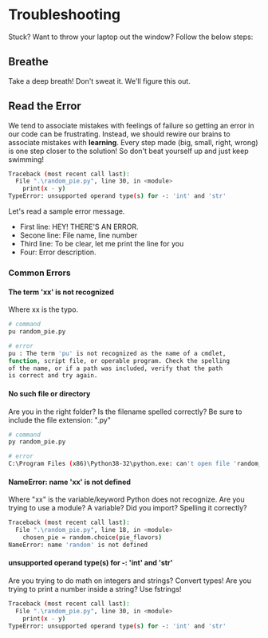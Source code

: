 # Troubleshooting

Stuck? Want to throw your laptop out the window? Follow the below steps:

## Breathe
Take a deep breath! Don't sweat it. We'll figure this out.

## Read the Error
We tend to associate mistakes with feelings of failure so getting an error in our code can be frustrating. Instead, we should rewire our brains to associate mistakes with **learning**. Every step made (big, small, right, wrong) is one step closer to the solution! So don't beat yourself up and just keep swimming!

```bash
Traceback (most recent call last):
  File ".\random_pie.py", line 30, in <module>
    print(x - y)
TypeError: unsupported operand type(s) for -: 'int' and 'str'
```

Let's read a sample error message.
- First line: HEY! THERE'S AN ERROR.
- Secone line: File name, line number
- Third line: To be clear, let me print the line for you
- Four: Error description.



### Common Errors

#### The term 'xx' is not recognized
Where xx is the typo.

```bash
# command
pu random_pie.py

# error
pu : The term 'pu' is not recognized as the name of a cmdlet,
function, script file, or operable program. Check the spelling
of the name, or if a path was included, verify that the path
is correct and try again.
```

#### No such file or directory
Are you in the right folder? Is the filename spelled correctly? Be sure to include the file extension: ".py"

```bash
# command
py random_pie.py

# error
C:\Program Files (x86)\Python38-32\python.exe: can't open file 'random_pie.py': [Errno 2] No such file or directory

```

#### NameError: name 'xx' is not defined
Where "xx" is the variable/keyword Python does not recognize. Are you trying to use a module? A variable? Did you import? Spelling it correctly?

```bash
Traceback (most recent call last):
  File ".\random_pie.py", line 18, in <module>
    chosen_pie = random.choice(pie_flavors)
NameError: name 'random' is not defined
```

#### unsupported operand type(s) for -: 'int' and 'str'
Are you trying to do math on integers and strings? Convert types! Are you trying to print a number inside a string? Use fstrings!

```bash
Traceback (most recent call last):
  File ".\random_pie.py", line 30, in <module>
    print(x - y)
TypeError: unsupported operand type(s) for -: 'int' and 'str'
```
